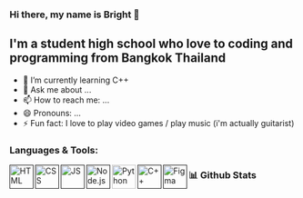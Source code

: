 ### Hi there, my name is Bright 👋

## I'm a student high school who love to coding and programming from Bangkok Thailand

- 🌱 I’m currently learning C++
- 💬 Ask me about ...
- 📫 How to reach me: ...
- 😄 Pronouns: ...
- ⚡ Fun fact: I love to play video games / play music (i'm actually guitarist)

### Languages & Tools:
<a href=" " target="_blank"><img align="left" alt="HTML" height ="42px" src="https://cdn1.iconfinder.com/data/icons/logotypes/32/badge-html-5-512.png"></a>
<a href=" " target="_blank"><img align="left" alt="CSS" height ="42px" src="https://cdn1.iconfinder.com/data/icons/logotypes/32/badge-css-3-512.png"></a>
<a href=" " target="_blank"><img align="left" alt="JS" height ="42px" src="https://cdn4.iconfinder.com/data/icons/logos-and-brands/512/187_Js_logo_logos-512.png"></a>
<a href=" " target="_blank"><img align="left" alt="Node.js" height ="42px" src="https://raw.githubusercontent.com/rahul-jha98/github_readme_icons/main/language_and_tools/square/node/node.svg"></a>
<a href="https://www.python.org" target="_blank"><img align="left" alt="Python" height ="42px" src="https://raw.githubusercontent.com/rahul-jha98/github_readme_icons/main/language_and_tools/square/python/python.svg"></a>
<a href=" " target="_blank"><img align="left" alt="C++" height ="42px" src="https://cdn4.iconfinder.com/data/icons/logos-brands-in-colors/404/c_logo-512.png"></a>
<a href=" " target="_blank"><img align="left" alt="Figma" height ="42px" src="https://raw.githubusercontent.com/rahul-jha98/github_readme_icons/main/language_and_tools/square/figma/figma.svg"></a>

### 📊 Github Stats
<a href='https://github.com/BRiGHTeSS/github-stats-transparent'>


<!--
**BRiGHTeSS/BRiGHTeSS** is a ✨ _special_ ✨ repository because its `README.md` (this file) appears on your GitHub profile.

Here are some ideas to get you started:


